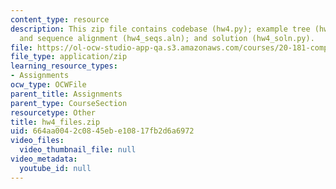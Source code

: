 ```yaml
---
content_type: resource
description: This zip file contains codebase (hw4.py); example tree (hw4_tree.txt)
  and sequence alignment (hw4_seqs.aln); and solution (hw4_soln.py).
file: https://ol-ocw-studio-app-qa.s3.amazonaws.com/courses/20-181-computation-for-biological-engineers-fall-2006/664aa0042c0845ebe10817fb2d6a6972_hw4_files.zip
file_type: application/zip
learning_resource_types:
- Assignments
ocw_type: OCWFile
parent_title: Assignments
parent_type: CourseSection
resourcetype: Other
title: hw4_files.zip
uid: 664aa004-2c08-45eb-e108-17fb2d6a6972
video_files:
  video_thumbnail_file: null
video_metadata:
  youtube_id: null
---
```

